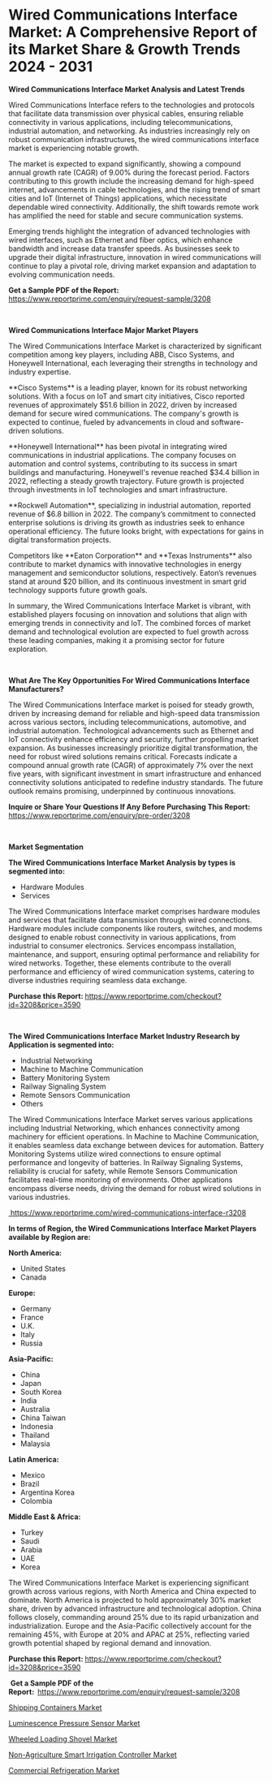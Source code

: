 <p><h1>Wired Communications Interface Market: A Comprehensive Report of its Market Share & Growth Trends 2024 - 2031</h1></p><p><strong>Wired Communications Interface Market Analysis and Latest Trends</strong></p>
<p><p>Wired Communications Interface refers to the technologies and protocols that facilitate data transmission over physical cables, ensuring reliable connectivity in various applications, including telecommunications, industrial automation, and networking. As industries increasingly rely on robust communication infrastructures, the wired communications interface market is experiencing notable growth.</p><p>The market is expected to expand significantly, showing a compound annual growth rate (CAGR) of 9.00% during the forecast period. Factors contributing to this growth include the increasing demand for high-speed internet, advancements in cable technologies, and the rising trend of smart cities and IoT (Internet of Things) applications, which necessitate dependable wired connectivity. Additionally, the shift towards remote work has amplified the need for stable and secure communication systems.</p><p>Emerging trends highlight the integration of advanced technologies with wired interfaces, such as Ethernet and fiber optics, which enhance bandwidth and increase data transfer speeds. As businesses seek to upgrade their digital infrastructure, innovation in wired communications will continue to play a pivotal role, driving market expansion and adaptation to evolving communication needs.</p></p>
<p><strong>Get a Sample PDF of the Report:&nbsp;</strong> <a href="https://www.reportprime.com/enquiry/request-sample/3208">https://www.reportprime.com/enquiry/request-sample/3208</a></p>
<p>&nbsp;</p>
<p><strong>Wired Communications Interface Major Market Players</strong></p>
<p><p>The Wired Communications Interface Market is characterized by significant competition among key players, including ABB, Cisco Systems, and Honeywell International, each leveraging their strengths in technology and industry expertise.</p><p>**Cisco Systems** is a leading player, known for its robust networking solutions. With a focus on IoT and smart city initiatives, Cisco reported revenues of approximately $51.6 billion in 2022, driven by increased demand for secure wired communications. The company's growth is expected to continue, fueled by advancements in cloud and software-driven solutions.</p><p>**Honeywell International** has been pivotal in integrating wired communications in industrial applications. The company focuses on automation and control systems, contributing to its success in smart buildings and manufacturing. Honeywell's revenue reached $34.4 billion in 2022, reflecting a steady growth trajectory. Future growth is projected through investments in IoT technologies and smart infrastructure.</p><p>**Rockwell Automation**, specializing in industrial automation, reported revenue of $6.8 billion in 2022. The company’s commitment to connected enterprise solutions is driving its growth as industries seek to enhance operational efficiency. The future looks bright, with expectations for gains in digital transformation projects.</p><p>Competitors like **Eaton Corporation** and **Texas Instruments** also contribute to market dynamics with innovative technologies in energy management and semiconductor solutions, respectively. Eaton’s revenues stand at around $20 billion, and its continuous investment in smart grid technology supports future growth goals.</p><p>In summary, the Wired Communications Interface Market is vibrant, with established players focusing on innovation and solutions that align with emerging trends in connectivity and IoT. The combined forces of market demand and technological evolution are expected to fuel growth across these leading companies, making it a promising sector for future exploration.</p></p>
<p>&nbsp;</p>
<p><strong>What Are The Key Opportunities For Wired Communications Interface Manufacturers?</strong></p>
<p><p>The Wired Communications Interface market is poised for steady growth, driven by increasing demand for reliable and high-speed data transmission across various sectors, including telecommunications, automotive, and industrial automation. Technological advancements such as Ethernet and IoT connectivity enhance efficiency and security, further propelling market expansion. As businesses increasingly prioritize digital transformation, the need for robust wired solutions remains critical. Forecasts indicate a compound annual growth rate (CAGR) of approximately 7% over the next five years, with significant investment in smart infrastructure and enhanced connectivity solutions anticipated to redefine industry standards. The future outlook remains promising, underpinned by continuous innovations.</p></p>
<p><strong>Inquire or Share Your Questions If Any Before Purchasing This Report:</strong> <a href="https://www.reportprime.com/enquiry/pre-order/3208">https://www.reportprime.com/enquiry/pre-order/3208</a></p>
<p>&nbsp;</p>
<p><strong>Market Segmentation</strong></p>
<p><strong>The Wired Communications Interface Market Analysis by types is segmented into:</strong></p>
<p><ul><li>Hardware Modules</li><li>Services</li></ul></p>
<p><p>The Wired Communications Interface market comprises hardware modules and services that facilitate data transmission through wired connections. Hardware modules include components like routers, switches, and modems designed to enable robust connectivity in various applications, from industrial to consumer electronics. Services encompass installation, maintenance, and support, ensuring optimal performance and reliability for wired networks. Together, these elements contribute to the overall performance and efficiency of wired communication systems, catering to diverse industries requiring seamless data exchange.</p></p>
<p><strong>Purchase this Report:&nbsp;</strong><a href="https://www.reportprime.com/checkout?id=3208&price=3590">https://www.reportprime.com/checkout?id=3208&price=3590</a></p>
<p>&nbsp;</p>
<p><strong>The Wired Communications Interface Market Industry Research by Application is segmented into:</strong></p>
<p><ul><li>Industrial Networking</li><li>Machine to Machine Communication</li><li>Battery Monitoring System</li><li>Railway Signaling System</li><li>Remote Sensors Communication</li><li>Others</li></ul></p>
<p><p>The Wired Communications Interface Market serves various applications including Industrial Networking, which enhances connectivity among machinery for efficient operations. In Machine to Machine Communication, it enables seamless data exchange between devices for automation. Battery Monitoring Systems utilize wired connections to ensure optimal performance and longevity of batteries. In Railway Signaling Systems, reliability is crucial for safety, while Remote Sensors Communication facilitates real-time monitoring of environments. Other applications encompass diverse needs, driving the demand for robust wired solutions in various industries.</p></p>
<p><a href="https://www.reportprime.com/wired-communications-interface-r3208">&nbsp;https://www.reportprime.com/wired-communications-interface-r3208</a></p>
<p><strong>In terms of Region, the Wired Communications Interface Market Players available by Region are:</strong></p>
<p>
    <p> <strong> North America: </strong>
        <ul>
            <li>United States</li>
            <li>Canada</li>
        </ul>
        </p> 
    <p> <strong> Europe: </strong>
        <ul>
            <li>Germany</li>
            <li>France</li>
            <li>U.K.</li>
            <li>Italy</li>
            <li>Russia</li>
        </ul>
        </p> 
    <p> <strong> Asia-Pacific: </strong>
        <ul>
            <li>China</li>
            <li>Japan</li>
            <li>South Korea</li>
            <li>India</li>
            <li>Australia</li>
            <li>China Taiwan</li>
            <li>Indonesia</li>
            <li>Thailand</li>
            <li>Malaysia</li>
        </ul>
        </p> 
    <p> <strong> Latin America: </strong>
        <ul>
            <li>Mexico</li>
            <li>Brazil</li>
            <li>Argentina Korea</li>
            <li>Colombia</li>
        </ul>
        </p> 
    <p> <strong> Middle East & Africa: </strong>
        <ul>
            <li>Turkey</li>
            <li>Saudi</li>
            <li>Arabia</li>
            <li>UAE</li>
            <li>Korea</li>
        </ul>
    </p>
    </p>
<p><p>The Wired Communications Interface Market is experiencing significant growth across various regions, with North America and China expected to dominate. North America is projected to hold approximately 30% market share, driven by advanced infrastructure and technological adoption. China follows closely, commanding around 25% due to its rapid urbanization and industrialization. Europe and the Asia-Pacific collectively account for the remaining 45%, with Europe at 20% and APAC at 25%, reflecting varied growth potential shaped by regional demand and innovation.</p></p>
<p><strong>Purchase this Report: </strong><a href="https://www.reportprime.com/checkout?id=3208&price=3590">https://www.reportprime.com/checkout?id=3208&price=3590</a></p>
<p>&nbsp;<strong>Get a Sample PDF of the Report:&nbsp;&nbsp;</strong><a href="https://www.reportprime.com/enquiry/request-sample/3208">https://www.reportprime.com/enquiry/request-sample/3208</a></p>
<p><strong></strong></p>
<p><p><a href="https://issuu.com/reportprime-2/docs/shipping-containers-market-size-203_71488e15cfa3fc">Shipping Containers Market</a></p><p><a href="https://github.com/WillieWoodard/Market-Research-Report-List-6/blob/main/luminescence-pressure-sensor-market.md">Luminescence Pressure Sensor Market</a></p><p><a href="https://www.linkedin.com/pulse/driving-market-forces-wheeled-loading-shovel-trends-imqnf?trackingId=Wqb91fXCSEiiUwxbc6Q3WQ%3D%3D">Wheeled Loading Shovel Market</a></p><p><a href="https://issuu.com/reportprime-2/docs/non-agriculture-smart-irrigation-co_a3f85c28ef332a">Non-Agriculture Smart Irrigation Controller Market</a></p><p><a href="https://www.linkedin.com/pulse/strategic-insights-global-commercial-refrigeration-market-trends-padxf?trackingId=t9fPI805SQutY3GUnJVAdw%3D%3D">Commercial Refrigeration Market</a></p></p>